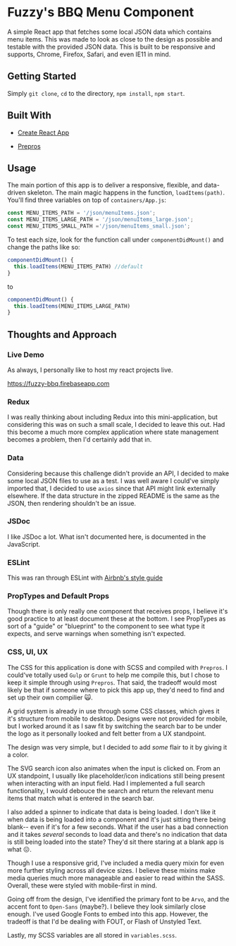# Fuzzy's BBQ Menu Component

A simple React app that fetches some local JSON data which contains menu items. This was made to look as close to the design as possible and testable with the provided JSON data. This is built to be responsive and supports, Chrome, Firefox, Safari, and even IE11 in mind.

## Getting Started
Simply `git clone`, `cd` to the directory, `npm install`, `npm start`.

## Built With
- [Create React App](https://github.com/facebook/create-react-app)

- [Prepros](https://github.com/Subash/Prepros)

## Usage
The main portion of this app is to deliver a responsive, flexible, and data-driven skeleton. The main magic happens in the function, `loadItems(path)`. You'll find three variables on top of `containers/App.js`:

```javascript
const MENU_ITEMS_PATH = '/json/menuItems.json';
const MENU_ITEMS_LARGE_PATH = '/json/menuItems_large.json';
const MENU_ITEMS_SMALL_PATH ='/json/menuItems_small.json';
```

To test each size, look for the function call under `componentDidMount()` and change the paths like so:

```javascript
componentDidMount() {
  this.loadItems(MENU_ITEMS_PATH) //default
}
``` 
to
```javascript
componentDidMount() {
  this.loadItems(MENU_ITEMS_LARGE_PATH) 
}
``` 

## Thoughts and Approach

### Live Demo
As always, I personally like to host my react projects live.

https://fuzzy-bbq.firebaseapp.com

### Redux
I was really thinking about including Redux into this mini-application, but considering this was on such a small scale, I decided to leave this out. Had this become a much more complex application where state management becomes a problem, then I'd certainly add that in.

### Data
Considering because this challenge didn't provide an API, I decided to make some local JSON files to use as a test. I was well aware I could've simply imported that, I decided to use `axios` since that API might link externally elsewhere. If the data structure in the zipped README is the same as the JSON, then rendering shouldn't be an issue.

### JSDoc
I like JSDoc a lot. What isn't documented here, is documented in the JavaScript.

### ESLint
This was ran through ESLint with [Airbnb's style guide](https://github.com/airbnb/javascript)

### PropTypes and Default Props
Though there is only really one component that receives props, I believe it's good practice to at least document these at the bottom. I see PropTypes as sort of a "guide" or "blueprint" to the component to see what type it expects, and serve warnings when something isn't expected.

### CSS, UI, UX
The CSS for this application is done with SCSS and compiled with `Prepros`. I could've totally used `Gulp` or `Grunt` to help me compile this, but I chose to keep it simple through using `Prepros`. That said, the tradeoff would most likely be that if someone where to pick this app up, they'd need to find and set up their own compilier 🙀.

A grid system is already in use through some CSS classes, which gives it it's structure from mobile to desktop. Designs were not provided for mobile, but I worked around it as I saw fit by switching the search bar to be under the logo as it personally looked and felt better from a UX standpoint.

The design was very simple, but I decided to add *some* flair to it by giving it a color.

The SVG search icon also animates when the input is clicked on. From an UX standpoint, I usually like placeholder/icon indications still being present when interacting with an input field. Had I implemented a full search functionality, I would debouce the search and return the relevant menu items that match what is entered in the search bar.

I also added a spinner to indicate that data is being loaded. I don't like it when data is being loaded into a component and it's just sitting there being blank-- even if it's for a few seconds. What if the user has a bad connection and it takes *several* seconds to load data and there's no indication that data is still being loaded into the state? They'd sit there staring at a blank app is what 😖.

Though I use a responsive grid, I've included a media query mixin for even more further styling across all device sizes. I believe these mixins make media queries much more manageable and easier to read within the SASS. Overall, these were styled with mobile-first in mind.

Going off from the design, I've identified the primary font to be `Arvo`, and the accent font to `Open-Sans` (maybe?). I believe they look similarly close enough. I've used Google Fonts to embed into this app. However, the tradeoff is that I'd be dealing with FOUT, or Flash of Unstyled Text.

Lastly, my SCSS variables are all stored in `variables.scss`.